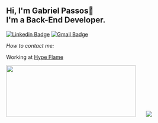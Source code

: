 ## Hi, I'm Gabriel Passos👋 <br> I'm a Back-End Developer.

[![Linkedin Badge](https://img.shields.io/badge/-LinkedIn-blue?style=flat-square&logo=Linkedin&logoColor=white&link=https://www.linkedin.com/in/gabriel-passos-643069144/)](https://www.linkedin.com/in/gabriel-passos-643069144/)
[![Gmail Badge](https://img.shields.io/badge/-Gmail-c14438?style=flat-square&logo=Gmail&logoColor=white&link=mailto:gabrielsantos45725@gmail.com)](mailto:gabrielsantos45725@gmail.com)

<i>How to contact me:</i><br>

Working at [Hype Flame](https://hypeflame.com.br/)

<p style="margin: 0;">
  <a href="#"><img src="https://github-readme-stats.vercel.app/api?username=gabrielspassos&show_icons=true&theme=merko" width="350" height="140" style="margin-right:24px;"></a>
  <a href="#"><img src="https://github-readme-stats.vercel.app/api/top-langs/?username=gabrielspassos&layout=compact&theme=merko"></a>
</p>
